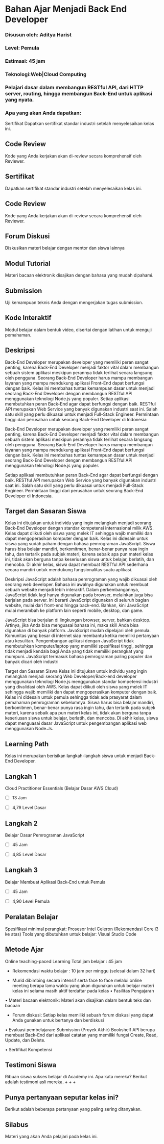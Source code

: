 # Bahan Ajar Menjadi Back End Developer

### Disusun oleh: Aditya Harist
### Level: Pemula 
### Estimasi: 45 jam
### Teknologi:Web|Cloud Computing

### Pelajari dasar dalam membangun RESTful API, dari HTTP server, routing, hingga membangun Back-End untuk aplikasi yang nyata.

### Apa yang akan Anda dapatkan:
Sertifikat
Dapatkan sertifikat standar industri setelah menyelesaikan kelas ini.

## Code Review
Kode yang Anda kerjakan akan di-review secara komprehensif oleh Reviewer.

## Sertifikat
Dapatkan sertifikat standar industri setelah menyelesaikan kelas ini.

## Code Review
Kode yang Anda kerjakan akan di-review secara komprehensif oleh Reviewer.

## Forum Diskusi
Diskusikan materi belajar dengan mentor dan siswa lainnya

## Modul Tutorial
Materi bacaan elektronik disajikan dengan bahasa yang mudah dipahami.

## Submission
Uji kemampuan teknis Anda dengan mengerjakan tugas submission.

## Kode Interaktif
Modul belajar dalam bentuk video, disertai dengan latihan untuk menguji pemahaman.

## Deskripsi
Back-End Developer merupakan developer yang memiliki peran sangat penting, karena Back-End Developer menjadi faktor vital dalam membangun sebuah sistem aplikasi meskipun perannya tidak terlihat secara langsung oleh pengguna. Seorang Back-End Developer harus mampu membangun layanan yang mampu mendukung aplikasi Front-End dapat berfungsi dengan baik. Kelas ini membahas tuntas kemampuan dasar untuk menjadi seorang Back-End Developer dengan membangun RESTful API menggunakan teknologi Node.js yang populer.
Setiap aplikasi membutuhkan peran Back-End agar dapat berfungsi dengan baik.
RESTful API merupakan Web Service yang banyak digunakan industri saat ini.
Salah satu skill yang perlu dikuasai untuk menjadi Full-Stack Engineer.
Permintaan tinggi dari perusahan untuk seorang Back-End Developer di Indonesia

Back-End Developer merupakan developer yang memiliki peran sangat penting, karena Back-End Developer menjadi faktor vital dalam membangun sebuah sistem aplikasi meskipun perannya tidak terlihat secara langsung oleh pengguna. Seorang Back-End Developer harus mampu membangun layanan yang mampu mendukung aplikasi Front-End dapat berfungsi dengan baik. Kelas ini membahas tuntas kemampuan dasar untuk menjadi seorang Back-End Developer dengan membangun RESTful API menggunakan teknologi Node.js yang populer.

Setiap aplikasi membutuhkan peran Back-End agar dapat berfungsi dengan baik.
RESTful API merupakan Web Service yang banyak digunakan industri saat ini.
Salah satu skill yang perlu dikuasai untuk menjadi Full-Stack Engineer.
Permintaan tinggi dari perusahan untuk seorang Back-End Developer di Indonesia.

## Target dan Sasaran Siswa
Kelas ini ditujukan untuk individu yang ingin melangkah menjadi seorang Back-End Developer dengan standar kompetensi internasional milik AWS.
Kelas dapat diikuti oleh siswa yang melek IT sehingga wajib memiliki dan dapat mengoperasikan komputer dengan baik.
Kelas ini didesain untuk siswa yang sudah paham dengan bahasa pemrograman JavaScript.
Siswa harus bisa belajar mandiri, berkomitmen, benar-benar punya rasa ingin tahu, dan tertarik pada subjek materi, karena sebaik apa pun materi kelas ini, tidak akan berguna tanpa keseriusan siswa untuk belajar, berlatih, dan mencoba.
Di akhir kelas, siswa dapat membuat RESTful API sederhana secara mandiri untuk mendukung fungsionalitas suatu aplikasi.

Deskripsi
JavaScript adalah bahasa pemrograman yang wajib dikuasai oleh seorang web developer. Bahasa ini awalnya digunakan untuk membuat sebuah website menjadi lebih interaktif. Dalam perkembangannya, JavaScript tidak lagi hanya digunakan pada browser, melainkan juga bisa berjalan pada server. Ini berarti JavaScript digunakan di seluruh bagian website, mulai dari front-end hingga back-end. Bahkan, kini JavaScript mulai merambah ke platform lain seperti mobile, desktop, dan game.

JavaScript bisa berjalan di lingkungan browser, server, bahkan desktop. Artinya, jika Anda bisa menguasai bahasa ini, maka skill Anda bisa digunakan di banyak platform.
JavaScript mudah dipelajari oleh pemula. Komunitas yang besar di internet siap membantu ketika memiliki pertanyaan atau kesulitan.
Pengembangan aplikasi dengan JavaScript tidak membutuhkan komputer/laptop yang memiliki spesifikasi tinggi, sehingga tidak menjadi kendala bagi Anda yang tidak memiliki perangkat yang mumpuni.
JavaScript termasuk bahasa pemrograman paling populer dan banyak dicari oleh industri


Target dan Sasaran Siswa
Kelas ini ditujukan untuk individu yang ingin melangkah menjadi seorang Web Developer/Back-end developer menggunakan teknologi Node.js menggunakan standar kompetensi industri yang divalidasi oleh AWS.
Kelas dapat diikuti oleh siswa yang melek IT sehingga wajib memiliki dan dapat mengoperasikan komputer dengan baik.
Kelas ini didesain untuk pemula sehingga tidak ada prasyarat dalam pemahaman pemrograman sebelumnya.
Siswa harus bisa belajar mandiri, berkomitmen, benar-benar punya rasa ingin tahu, dan tertarik pada subjek materi, karena sebaik apa pun materi kelas ini, tidak akan berguna tanpa keseriusan siswa untuk belajar, berlatih, dan mencoba.
Di akhir kelas, siswa dapat menguasai dasar JavaScript untuk pengembangan aplikasi web menggunakan Node.Js.
 

## Learning Path
Kelas ini merupakan berisikan langkah-langkah siswa untuk menjadi Back-End Developer.

## Langkah 1
Cloud Practitioner Essentials (Belajar Dasar AWS Cloud)
- [ ] 13 Jam
- [ ] 4,79
Level Dasar
 

## Langkah 2
Belajar Dasar Pemrograman JavaScript
- [ ] 45 Jam
- [ ] 4,85
Level Dasar


## Langkah 3
Belajar Membuat Aplikasi Back-End untuk Pemula
- [ ] 45 Jam
- [ ] 4,90
Level Pemula


## Peralatan Belajar
Spesifikasi minimal perangkat:
Prosesor
Intel Celeron (Rekomendasi Core i3 ke atas)
Tools yang dibutuhkan untuk belajar:
Visual Studio Code


## Metode Ajar
Online teaching-paced Learning
Total jam belajar : 45 jam

- Rekomendasi waktu belajar : 10 jam per minggu
(selesai dalam 32 hari)

- Murid dibimbing secara intensif serta face to face melalui online meeting berapa lama waktu yang akan digunakan untuk belajar materi kelas ini selama masih aktif terdaftar pada kelas
• Fasilitas Pengajaran

• Materi bacaan elektronik: Materi akan disajikan dalam bentuk teks dan bacaan

- Forum diskusi: Setiap kelas memiliki sebuah forum diskusi yang dapat Anda gunakan untuk bertanya dan berdiskusi

• Evaluasi pembelajaran: Submission (Proyek Akhir) Bookshelf API berupa membuat Back-End dari aplikasi catatan yang memiliki fungsi Create, Read, Update, dan Delete.

• Sertifikat Kompetensi


## Testimoni Siswa
Ribuan siswa sukses belajar di Academy ini. Apa kata mereka? Berikut adalah testimoni asli mereka.
+
+
+

## Punya pertanyaan seputar kelas ini?
Berikut adalah beberapa pertanyaan yang paling sering ditanyakan.

## Silabus
Materi yang akan Anda pelajari pada kelas ini.
